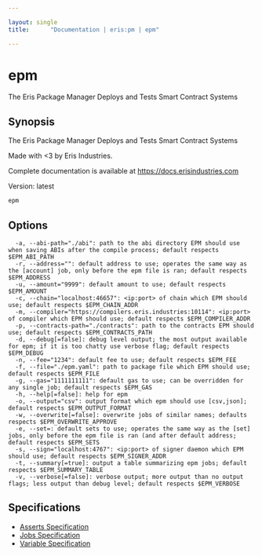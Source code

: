 ```yaml
---

layout: single
title:      "Documentation | eris:pm | epm"

---
```


# epm

The Eris Package Manager Deploys and Tests Smart Contract Systems

## Synopsis

The Eris Package Manager Deploys and Tests Smart Contract Systems

Made with <3 by Eris Industries.

Complete documentation is available at https://docs.erisindustries.com

Version:
  latest

```bash
epm
```

## Options

```
  -a, --abi-path="./abi": path to the abi directory EPM should use when saving ABIs after the compile process; default respects $EPM_ABI_PATH
  -r, --address="": default address to use; operates the same way as the [account] job, only before the epm file is ran; default respects $EPM_ADDRESS
  -u, --amount="9999": default amount to use; default respects $EPM_AMOUNT
  -c, --chain="localhost:46657": <ip:port> of chain which EPM should use; default respects $EPM_CHAIN_ADDR
  -m, --compiler="https://compilers.eris.industries:10114": <ip:port> of compiler which EPM should use; default respects $EPM_COMPILER_ADDR
  -p, --contracts-path="./contracts": path to the contracts EPM should use; default respects $EPM_CONTRACTS_PATH
  -d, --debug[=false]: debug level output; the most output available for epm; if it is too chatty use verbose flag; default respects $EPM_DEBUG
  -n, --fee="1234": default fee to use; default respects $EPM_FEE
  -f, --file="./epm.yaml": path to package file which EPM should use; default respects $EPM_FILE
  -g, --gas="1111111111": default gas to use; can be overridden for any single job; default respects $EPM_GAS
  -h, --help[=false]: help for epm
  -o, --output="csv": output format which epm should use [csv,json]; default respects $EPM_OUTPUT_FORMAT
  -w, --overwrite[=false]: overwrite jobs of similar names; defaults respects $EPM_OVERWRITE_APPROVE
  -e, --set=: default sets to use; operates the same way as the [set] jobs, only before the epm file is ran (and after default address; default respects $EPM_SETS
  -s, --sign="localhost:4767": <ip:port> of signer daemon which EPM should use; default respects $EPM_SIGNER_ADDR
  -t, --summary[=true]: output a table summarizing epm jobs; default respects $EPM_SUMMARY_TABLE
  -v, --verbose[=false]: verbose output; more output than no output flags; less output than debug level; default respects $EPM_VERBOSE
```


## Specifications

* [Asserts Specification](/docs/documentation/pm/latest/asserts_specification/)
* [Jobs Specification](/docs/documentation/pm/latest/jobs_specification/)
* [Variable Specification](/docs/documentation/pm/latest/variable_specification/)

